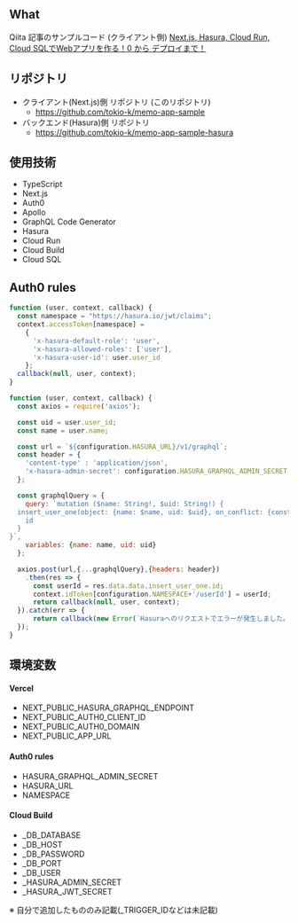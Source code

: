 ## What

Qiita 記事のサンプルコード (クライアント側)
[Next.js, Hasura, Cloud Run, Cloud SQLでWebアプリを作る！0 から デプロイまで！](https://qiita.com/tokio_k_/items/56479ff846ee36fd58eb)


## リポジトリ

* クライアント(Next.js)側 リポジトリ (このリポジトリ)
  * https://github.com/tokio-k/memo-app-sample
* バックエンド(Hasura)側 リポジトリ
  * https://github.com/tokio-k/memo-app-sample-hasura

## 使用技術

* TypeScript
* Next.js
* Auth0
* Apollo
* GraphQL Code Generator
* Hasura
* Cloud Run
* Cloud Build
* Cloud SQL

## Auth0 rules

```hasura-jwt-claims.js
function (user, context, callback) {
  const namespace = "https://hasura.io/jwt/claims";
  context.accessToken[namespace] =
    {
      'x-hasura-default-role': 'user',
      'x-hasura-allowed-roles': ['user'],
      'x-hasura-user-id': user.user_id
    };
  callback(null, user, context);
}

```

```select-and-insert-user.js
function (user, context, callback) {
  const axios = require('axios');

  const uid = user.user_id;
  const name = user.name;

  const url = `${configuration.HASURA_URL}/v1/graphql`;
  const header = {
    'content-type' : 'application/json',
    'x-hasura-admin-secret': configuration.HASURA_GRAPHQL_ADMIN_SECRET
  };

  const graphqlQuery = {
    query: `mutation ($name: String!, $uid: String!) {
  insert_user_one(object: {name: $name, uid: $uid}, on_conflict: {constraint: user_uid_key, update_columns: uid}) {
    id
  }
}`,
    variables: {name: name, uid: uid}
  };

  axios.post(url,{...graphqlQuery},{headers: header})
    .then(res => {
      const userId = res.data.data.insert_user_one.id;
      context.idToken[configuration.NAMESPACE+'/userId'] = userId;
      return callback(null, user, context);
  }).catch(err => {
      return callback(new Error(`Hasuraへのリクエストでエラーが発生しました。`));
  });
}

```

## 環境変数

#### Vercel

* NEXT_PUBLIC_HASURA_GRAPHQL_ENDPOINT
* NEXT_PUBLIC_AUTH0_CLIENT_ID
* NEXT_PUBLIC_AUTH0_DOMAIN
* NEXT_PUBLIC_APP_URL
#### Auth0 rules

* HASURA_GRAPHQL_ADMIN_SECRET
* HASURA_URL
* NAMESPACE

#### Cloud Build

* _DB_DATABASE
* _DB_HOST
* _DB_PASSWORD
* _DB_PORT
* _DB_USER
* _HASURA_ADMIN_SECRET
* _HASURA_JWT_SECRET


※ 自分で追加したもののみ記載(_TRIGGER_IDなどは未記載)
